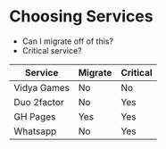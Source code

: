 # Choosing Services

- Can I migrate off of this?
- Critical service?



| Service     | Migrate | Critical |
|-------------|---------|----------|
| Vidya Games | No      | No       |
| Duo 2factor | No      | Yes      |
| GH Pages    | Yes     | Yes      |
| Whatsapp    | No      | Yes      |

